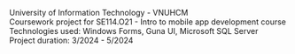 University of Information Technology - VNUHCM <br />
Coursework project for SE114.O21 - Intro to mobile app development course <br />
Technologies used: Windows Forms, Guna UI, Microsoft SQL Server <br />
Project duration: 3/2024 - 5/2024
